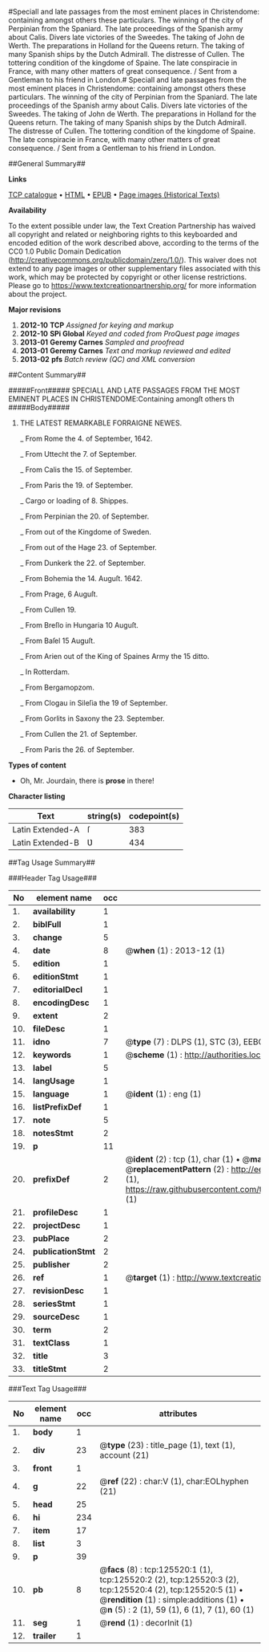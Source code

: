 #Speciall and late passages from the most eminent places in Christendome: containing amongst others these particulars. The winning of the city of Perpinian from the Spaniard. The late proceedings of the Spanish army about Calis. Divers late victories of the Sweedes. The taking of John de Werth. The preparations in Holland for the Queens return. The taking of many Spanish ships by the Dutch Admirall. The distresse of Cullen. The tottering condition of the kingdome of Spaine. The late conspiracie in France, with many other matters of great consequence. / Sent from a Gentleman to his friend in London.#
Speciall and late passages from the most eminent places in Christendome: containing amongst others these particulars. The winning of the city of Perpinian from the Spaniard. The late proceedings of the Spanish army about Calis. Divers late victories of the Sweedes. The taking of John de Werth. The preparations in Holland for the Queens return. The taking of many Spanish ships by the Dutch Admirall. The distresse of Cullen. The tottering condition of the kingdome of Spaine. The late conspiracie in France, with many other matters of great consequence. / Sent from a Gentleman to his friend in London.

##General Summary##

**Links**

[TCP catalogue](http://www.ota.ox.ac.uk/tcp/)  • 
[HTML](http://tei.it.ox.ac.uk/tcp/Texts-HTML/free/A93/A93614.html)  • 
[EPUB](http://tei.it.ox.ac.uk/tcp/Texts-EPUB/free/A93/A93614.epub) • 
[Page images (Historical Texts)](https://historicaltexts.jisc.ac.uk/eebo-99873067e)

**Availability**

To the extent possible under law, the Text Creation Partnership has waived all copyright and related or neighboring rights to this keyboarded and encoded edition of the work described above, according to the terms of the CC0 1.0 Public Domain Dedication (http://creativecommons.org/publicdomain/zero/1.0/). This waiver does not extend to any page images or other supplementary files associated with this work, which may be protected by copyright or other license restrictions. Please go to https://www.textcreationpartnership.org/ for more information about the project.

**Major revisions**

1. __2012-10__ __TCP__ *Assigned for keying and markup*
1. __2012-10__ __SPi Global__ *Keyed and coded from ProQuest page images*
1. __2013-01__ __Geremy Carnes__ *Sampled and proofread*
1. __2013-01__ __Geremy Carnes__ *Text and markup reviewed and edited*
1. __2013-02__ __pfs__ *Batch review (QC) and XML conversion*

##Content Summary##

#####Front#####
SPECIALL AND LATE PASSAGES FROM THE MOST EMINENT PLACES IN CHRISTENDOME:Containing amongſt others th
#####Body#####

1. THE LATEST REMARKABLE FORRAIGNE NEWES.

    _ From Rome the 4. of September, 1642.

    _ From Uttecht the 7. of September.

    _ From Calis the 15. of September.

    _ From Paris the 19. of September.

    _ Cargo or loading of 8. Shippes.

    _ From Perpinian the 20. of September.

    _ From out of the Kingdome of Sweden.

    _ From out of the Hage 23. of September.

    _ From Dunkerk the 22. of September.

    _ From Bohemia the 14. Auguſt. 1642.

    _ From Prage, 6 Auguſt.

    _ From Cullen 19.

    _ From Breſlo in Hungaria 10 Auguſt.

    _ From Baſel 15 Auguſt.

    _ From Arien out of the King of Spaines Army the 15 ditto.

    _ In Rotterdam.

    _ From Bergamopzom.

    _ From Clogau in Sileſia the 19 of September.

    _ From Gorlits in Saxony the 23. September.

    _ From Cullen the 21. of September.

    _ From Paris the 26. of September.

**Types of content**

  * Oh, Mr. Jourdain, there is **prose** in there!

**Character listing**


|Text|string(s)|codepoint(s)|
|---|---|---|
|Latin Extended-A|ſ|383|
|Latin Extended-B|Ʋ|434|

##Tag Usage Summary##

###Header Tag Usage###

|No|element name|occ|attributes|
|---|---|---|---|
|1.|__availability__|1||
|2.|__biblFull__|1||
|3.|__change__|5||
|4.|__date__|8| @__when__ (1) : 2013-12 (1)|
|5.|__edition__|1||
|6.|__editionStmt__|1||
|7.|__editorialDecl__|1||
|8.|__encodingDesc__|1||
|9.|__extent__|2||
|10.|__fileDesc__|1||
|11.|__idno__|7| @__type__ (7) : DLPS (1), STC (3), EEBO-CITATION (1), PROQUEST (1), VID (1)|
|12.|__keywords__|1| @__scheme__ (1) : http://authorities.loc.gov/ (1)|
|13.|__label__|5||
|14.|__langUsage__|1||
|15.|__language__|1| @__ident__ (1) : eng (1)|
|16.|__listPrefixDef__|1||
|17.|__note__|5||
|18.|__notesStmt__|2||
|19.|__p__|11||
|20.|__prefixDef__|2| @__ident__ (2) : tcp (1), char (1)  •  @__matchPattern__ (2) : ([0-9\-]+):([0-9IVX]+) (1), (.+) (1)  •  @__replacementPattern__ (2) : http://eebo.chadwyck.com/downloadtiff?vid=$1&page=$2 (1), https://raw.githubusercontent.com/textcreationpartnership/Texts/master/tcpchars.xml#$1 (1)|
|21.|__profileDesc__|1||
|22.|__projectDesc__|1||
|23.|__pubPlace__|2||
|24.|__publicationStmt__|2||
|25.|__publisher__|2||
|26.|__ref__|1| @__target__ (1) : http://www.textcreationpartnership.org/docs/. (1)|
|27.|__revisionDesc__|1||
|28.|__seriesStmt__|1||
|29.|__sourceDesc__|1||
|30.|__term__|2||
|31.|__textClass__|1||
|32.|__title__|3||
|33.|__titleStmt__|2||


###Text Tag Usage###

|No|element name|occ|attributes|
|---|---|---|---|
|1.|__body__|1||
|2.|__div__|23| @__type__ (23) : title_page (1), text (1), account (21)|
|3.|__front__|1||
|4.|__g__|22| @__ref__ (22) : char:V (1), char:EOLhyphen (21)|
|5.|__head__|25||
|6.|__hi__|234||
|7.|__item__|17||
|8.|__list__|3||
|9.|__p__|39||
|10.|__pb__|8| @__facs__ (8) : tcp:125520:1 (1), tcp:125520:2 (2), tcp:125520:3 (2), tcp:125520:4 (2), tcp:125520:5 (1)  •  @__rendition__ (1) : simple:additions (1)  •  @__n__ (5) : 2 (1), 59 (1), 6 (1), 7 (1), 60 (1)|
|11.|__seg__|1| @__rend__ (1) : decorInit (1)|
|12.|__trailer__|1||
